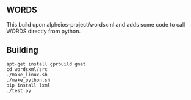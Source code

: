 ## WORDS
This build upon alpheios-project/wordsxml and adds some code to call WORDS directly from python.


## Building
```
apt-get install gprbuild gnat
cd wordsxml/src
./make_linux.sh
./make_python.sh
pip install lxml
./test.py
```

